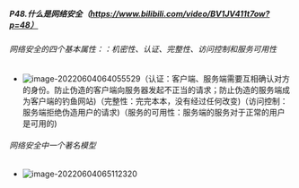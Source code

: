 ##### P48.什么是网络安全（https://www.bilibili.com/video/BV1JV411t7ow?p=48）

###### 网络安全的四个基本属性：：机密性、认证、完整性、访问控制和服务可用性

- ![image-20220604064055529](C:\Users\呵\AppData\Roaming\Typora\typora-user-images\image-20220604064055529.png)（认证：客户端、服务端需要互相确认对方的身份。防止伪造的客户端向服务器发起不正当的请求；防止伪造的服务端成为客户端的钓鱼网站)（完整性：完完本本，没有经过任何改变)（访问控制：服务端拒绝伪造用户的请求)（服务的可用性：服务端的服务对于正常的用户是可用的)

###### 网络安全中一个著名模型

- ![image-20220604065112320](C:\Users\呵\AppData\Roaming\Typora\typora-user-images\image-20220604065112320.png)